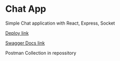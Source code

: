 # Chat App

Simple Chat application with React, Express, Socket


[Deploy link](https://chat-app-23.herokuapp.com/)

[Swagger Docs link](https://chat-app-23.herokuapp.com/docs)


Postman Collection in repossitory
